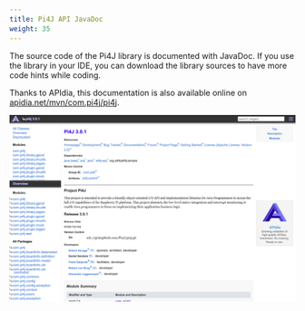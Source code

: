 ```yaml
---
title: Pi4J API JavaDoc
weight: 35
---
```


The source code of the Pi4J library is documented with JavaDoc. If you use the library in your IDE, you can download the library sources to have more code hints while coding.

Thanks to APIdia, this documentation is also available online on [apidia.net/mvn/com.pi4j/pi4j](https://apidia.net/mvn/com.pi4j/pi4j).

![APIdia website](/assets/documentation/apidia.png)